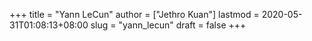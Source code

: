 +++
title = "Yann LeCun"
author = ["Jethro Kuan"]
lastmod = 2020-05-31T01:08:13+08:00
slug = "yann_lecun"
draft = false
+++
